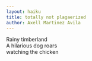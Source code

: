 ```yaml
---
layout: haiku
title: totally not plagaerized
author: Axell Martinez Avila
---
```

Rainy timberland<br>
A hilarious dog roars<br>
watching the chicken<br>


